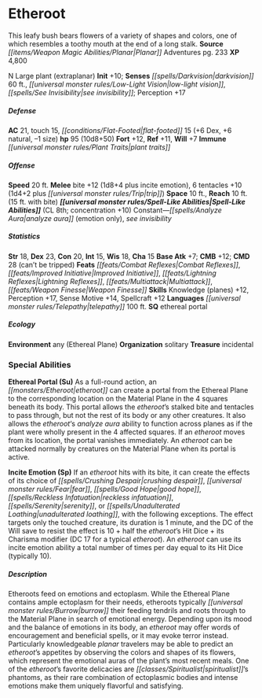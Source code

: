 ﻿---
cssclass: [monsters]
title1: Etheroot
desc_short: This leafy bush bears flowers of a variety of shapes and colors, one of
  which resembles a toothy mouth at the end of a long stalk.
title2: Etheroot
CR: 8
sources:
- name: Planar Adventures
  page: 233
  link: http://paizo.com/products/btpya1am
XP: 4800
alignment: N
size: Large
type: plant
subtypes:
- extraplanar
initiative:
  bonus: 10
senses:
  darkvision: 60
  low-light vision: true
  see invisibility: true
AC:
  AC: 21
  touch: 15
  flat_footed: 15
  components:
    dex: 6
    natural: 6
    size: -1
HP:
  HP: 95
  long: 10d8+50
saves:
  fort: 12
  ref: 11
  will: 7
immunities:
- plant traits
speeds:
  base: 20
attacks:
  melee:
  - - text: bite +12 (1d8+4 plus incite emotion)
      entries:
      - - damage: 1d8+4
        - effect: incite emotion
      attack: bite
      bonus:
      - 12
    - text: 6 tentacles +10 (1d4+2 plus trip)
      entries:
      - - damage: 1d4+2
        - effect: trip
      count: 6
      attack: tentacles
      bonus:
      - 10
space: 10
reach: 10
reach_other: 15 ft. with bite
spell_like_abilities:
  entries:
  - name: analyze aura
    source: default
    freq: Constant
    other: emotion only
  - name: see invisibility
    source: default
    freq: Constant
  sources:
  - name: default
    CL: 8
    concentration: 10
ability_scores:
  STR: 18
  DEX: 23
  CON: 20
  INT: 15
  WIS: 18
  CHA: 15
BAB: 7
CMB: 12
CMD: 28
CMD_other: can't be tripped
feats:
- name: Combat Reflexes
- name: Improved Initiative
- name: Lightning Reflexes
- name: Multiattack
- name: Weapon Finesse
skills:
  Knowledge (planes): 12
  Perception: 17
  Sense Motive: 14
  Spellcraft: 12
languages:
- telepathy 100 ft.
special_qualities:
- ethereal portal
ecology:
  environment: any (Ethereal Plane)
  organization: solitary
  treasure_type: incidental
special_abilities:
  Ethereal Portal (Su): As a full-round action, an etheroot can create a portal from
    the Ethereal Plane to the corresponding location on the Material Plane in the
    4 squares beneath its body. This portal allows the etheroot's stalked bite and
    tentacles to pass through, but not the rest of its body or any other creatures.
    It also allows the etheroot‘s analyze aura ability to function across planes as
    if the plant were wholly present in the 4 affected squares. If an etheroot moves
    from its location, the portal vanishes immediately. An etheroot can be attacked
    normally by creatures on the Material Plane when its portal is active.
  Incite Emotion (Sp): If an etheroot hits with its bite, it can create the effects
    of its choice of crushing despair, fear, good hope, reckless infatuation, serenity,
    or unadulterated loathing, with the following exceptions. The effect targets only
    the touched creature, its duration is 1 minute, and the DC of the Will save to
    resist the effect is 10 + half the etheroot's Hit Dice + its Charisma modifier
    (DC 17 for a typical etheroot). An etheroot can use its incite emotion ability
    a total number of times per day equal to its Hit Dice (typically 10).
desc_long: Etheroots feed on emotions and ectoplasm. While the Ethereal Plane contains
  ample ectoplasm for their needs, etheroots typically burrow their feeding tendrils
  and roots through to the Material Plane in search of emotional energy. Depending
  upon its mood and the balance of emotions in its body, an etheroot may offer words
  of encouragement and beneficial spells, or it may evoke terror instead. Particularly
  knowledgeable planar travelers may be able to predict an etheroot's appetites by
  observing the colors and shapes of its flowers, which represent the emotional auras
  of the plant's most recent meals. One of the etheroot's favorite delicacies are
  spiritualist's phantoms, as their rare combination of ectoplasmic bodies and intense
  emotions make them uniquely flavorful and satisfying.

---

# Etheroot
This leafy bush bears flowers of a variety of shapes and colors, one of which resembles a toothy mouth at the end of a long stalk.
**Source** _[[items/Weapon Magic Abilities/Planar|Planar]]_ Adventures pg. 233
**XP** 4,800

N Large plant (extraplanar)
**Init** +10; **Senses** _[[spells/Darkvision|darkvision]]_ 60 ft., _[[universal monster rules/Low-Light Vision|low-light vision]]_, _[[spells/See Invisibility|see invisibility]]_; Perception +17

##### Defense

**AC** 21, touch 15, _[[conditions/Flat-Footed|flat-footed]]_ 15 (+6 Dex, +6 natural, –1 size)
**hp** 95 (10d8+50)
**Fort** +12, **Ref** +11, **Will** +7
**Immune** _[[universal monster rules/Plant Traits|plant traits]]_

##### Offense
**Speed** 20 ft.
**Melee** bite +12 (1d8+4 plus incite emotion), 6 tentacles +10 (1d4+2 plus _[[universal monster rules/Trip|trip]]_)
**Space** 10 ft., **Reach** 10 ft. (15 ft. with bite)
**_[[universal monster rules/Spell-Like Abilities|Spell-Like Abilities]]_** (CL 8th; concentration +10)
Constant—_[[spells/Analyze Aura|analyze aura]]_ (emotion only), _see invisibility_

##### Statistics
**Str** 18, **Dex** 23, **Con** 20, **Int** 15, **Wis** 18, **Cha** 15
**Base Atk** +7; **CMB** +12; **CMD** 28 (can’t be tripped)
**Feats** _[[feats/Combat Reflexes|Combat Reflexes]]_, _[[feats/Improved Initiative|Improved Initiative]]_, _[[feats/Lightning Reflexes|Lightning Reflexes]]_, _[[feats/Multiattack|Multiattack]]_, _[[feats/Weapon Finesse|Weapon Finesse]]_
**Skills** Knowledge (planes) +12, Perception +17, Sense Motive +14, Spellcraft +12
**Languages** _[[universal monster rules/Telepathy|telepathy]]_ 100 ft.
**SQ** ethereal portal

##### Ecology

**Environment** any (Ethereal Plane)
**Organization** solitary
**Treasure** incidental

### Special Abilities

**Ethereal Portal (Su)** As a full-round action, an _[[monsters/Etheroot|etheroot]]_ can create a portal from the Ethereal Plane to the corresponding location on the Material Plane in the 4 squares beneath its body. This portal allows the _etheroot_’s stalked bite and tentacles to pass through, but not the rest of its body or any other creatures. It also allows the _etheroot_‘s _analyze aura_ ability to function across planes as if the plant were wholly present in the 4 affected squares. If an _etheroot_ moves from its location, the portal vanishes immediately. An _etheroot_ can be attacked normally by creatures on the Material Plane when its portal is active.

**Incite Emotion (Sp)** If an _etheroot_ hits with its bite, it can create the effects of its choice of _[[spells/Crushing Despair|crushing despair]]_, _[[universal monster rules/Fear|fear]]_, _[[spells/Good Hope|good hope]]_, _[[spells/Reckless Infatuation|reckless infatuation]]_, _[[spells/Serenity|serenity]]_, or _[[spells/Unadulterated Loathing|unadulterated loathing]]_, with the following exceptions. The effect targets only the touched creature, its duration is 1 minute, and the DC of the Will save to resist the effect is 10 + half the _etheroot_’s Hit Dice + its Charisma modifier (DC 17 for a typical _etheroot_). An _etheroot_ can use its incite emotion ability a total number of times per day equal to its Hit Dice (typically 10).

##### Description

Etheroots feed on emotions and ectoplasm. While the Ethereal Plane contains ample ectoplasm for their needs, etheroots typically _[[universal monster rules/Burrow|burrow]]_ their feeding tendrils and roots through to the Material Plane in search of emotional energy. Depending upon its mood and the balance of emotions in its body, an _etheroot_ may offer words of encouragement and beneficial spells, or it may evoke terror instead. Particularly knowledgeable _planar_ travelers may be able to predict an _etheroot_’s appetites by observing the colors and shapes of its flowers, which represent the emotional auras of the plant’s most recent meals. One of the _etheroot_’s favorite delicacies are _[[classes/Spiritualist|spiritualist]]_’s phantoms, as their rare combination of ectoplasmic bodies and intense emotions make them uniquely flavorful and satisfying.